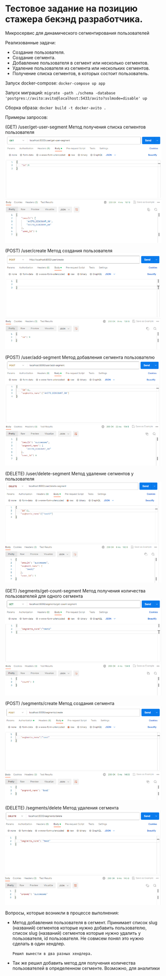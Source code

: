# Тестовое задание на  позицию стажера бекэнд разработчика.

Микросервис для динамического сегментирования пользователей

Реализованные задачи:
* Создание пользователя.
* Создание сегмента.
* Добавление пользователя в сегмент или несколько сегментов.
* Удаление пользователя из сегмента или нескольких сегментов.
* Получение списка сегментов, в которых состоит пользователь.


[//]: # (Немного команд примененных в ходе освоения docker.)

[//]: # (Добавление образа Postgres:)

[//]: # (`docker pull postgres`)

Запуск docker-compose:
`docker-compose up app`

[//]: # (Остановка контейнера: )

[//]: # (`docker stop <name>`)

Запуск миграций: 
`migrate -path ./schema -database 'postgres://avito:avito@localhost:5433/avito?sslmode=disable' up`

[//]: # (Вход в контейнер:)

[//]: # (`docker exec -it имя_контейнера /bin/bash`)

[//]: # (Открытие списка запущенных контейнеров:)

[//]: # (`docker ps`)

Сборка образа:
`docker build -t docker-avito .`

[//]: # (Подключение к терминалу Postgres:)

[//]: # (`psql -U avito`)

Примеры запросов:

(GET) /user/get-user-segment Метод получения списка сегментов пользователя
![img_5.png](img/img_5.png)

(POST) /user/create Метод создания пользователя
![img.png](img/img.png)

(POST) /user/add-segment Метод добавления сегмента пользователю
![img_3.png](img/img_3.png)

(DELETE) /user/delete-segment Метод удаление сегментов у пользователя
![img_4.png](img/img_4.png)

(GET) /segments/get-count-segment Метод получения количества пользователей для одного сегмента
![img_6.png](img/img_6.png)

(POST) /segments/create Метод создания сегмента
![img_2.png](img/img_2.png)

(DELETE) /segments/delete Метод удаления сегмента
![img_1.png](img/img_1.png)




Вопросы, которые возникли в процессе выполнения:
* Метод добавления пользователя в сегмент. Принимает список slug (названий) сегментов которые нужно добавить пользователю, список slug (названий) сегментов которые нужно удалить у пользователя, id пользователя. Не совмсем понял это нужно сделать в один хендлер.

    `Решил вынести в два разных хендлера.`
* Так же решил добавить метод для получения количества пользователей в определенном сегменте. Возможно, для аналитики 